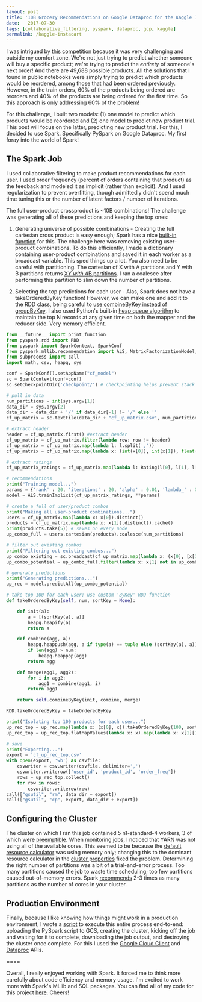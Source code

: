```yaml
---
layout: post
title: '10B Grocery Recommendations on Google Dataproc for the Kaggle Instacart Challenge'
date:   2017-07-30
tags: [collaborative_filtering, pyspark, dataproc, gcp, kaggle]
permalink: /kaggle-instacart
---
```


I was intrigued by [this competition](https://www.kaggle.com/c/instacart-market-basket-analysis) because it was very challenging and outside my comfort zone.  We're not just trying to predict whether someone will buy a specific product; we're trying to predict the *entirety* of someone's next order!  And there are 49,688 possible products.  All the solutions that I found in public notebooks were simply trying to predict which products would be reordered, among those that had been ordered previously.  However, in the train orders, 60% of the products being ordered are reorders and 40% of the products are being ordered for the first time.  So this approach is only addressing 60% of the problem!

For this challenge, I built two models: (1) one model to predict which products would be reordered and (2) one model to predict new product trial.  This post will focus on the latter, predicting new product trial.  For this, I decided to use Spark.  Specifically PySpark on Google Dataproc.  My first foray into the world of Spark!

## The Spark Job

I used collaborative filtering to make product recommendations for each user. I used order frequency (percent of orders containing that product) as the feedback and modeled it as implicit (rather than explicit).  And I used regularization to prevent overfitting, though admittedly didn't spend much time tuning this or the number of latent factors / number of iterations.  

The full user-product crossproduct is ~10B combinations!  The challenge was generating all of these predictions and keeping the top ones:

1. Generating universe of possible combinations - Creating the full cartesian cross product is easy enough; Spark has a nice [built-in function](https://spark.apache.org/docs/latest/api/python/pyspark.html#pyspark.RDD.cartesian) for this.  The challenge here was removing existing user-product combinations.  To do this efficiently, I made a dictionary containing user-product combinations and saved it in each worker as a broadcast variable.  This sped things up a lot.  You also need to be careful with partitioning.  The cartesian of X with A partitions and Y with B partitions returns [X*Y with A*B partitions](https://techmagie.wordpress.com/2015/12/19/understanding-spark-partitioning/).  I ran a coalesce after performing this partition to slim down the number of partitions.

2. Selecting the top predictions for each user - Alas, Spark does not have a takeOrderedByKey function!  However, we can make one and add it to the RDD class, being careful to [use combineByKey instead of groupByKey](https://databricks.gitbooks.io/databricks-spark-knowledge-base/content/best_practices/prefer_reducebykey_over_groupbykey.html).  I also used Python's built-in [heap queue algorithm](https://docs.python.org/2/library/heapq.html) to maintain the top N records at any given time on both the mapper and the reducer side.  Very memory efficient.

``` python
from __future__ import print_function
from pyspark.rdd import RDD
from pyspark import SparkContext, SparkConf
from pyspark.mllib.recommendation import ALS, MatrixFactorizationModel, Rating
from subprocess import call
import math, csv, heapq, sys

conf = SparkConf().setAppName("cf_model")
sc = SparkContext(conf=conf)
sc.setCheckpointDir('checkpoint/') # checkpointing helps prevent stack overflow errors

# pull in data
num_partitions = int(sys.argv[1])
data_dir = sys.argv[2]
data_dir = data_dir + '/' if data_dir[-1] != '/' else ''
cf_up_matrix = sc.textFile(data_dir + "cf_up_matrix.csv", num_partitions)

# extract header
header = cf_up_matrix.first() #extract header
cf_up_matrix = cf_up_matrix.filter(lambda row: row != header)
cf_up_matrix = cf_up_matrix.map(lambda l: l.split(','))
cf_up_matrix = cf_up_matrix.map(lambda x: (int(x[0]), int(x[1]), float(x[2])))

# extract ratings
cf_up_matrix_ratings = cf_up_matrix.map(lambda l: Rating(l[0], l[1], l[2]))

# recommendations
print("Training model...")
params = {'rank' : 20, 'iterations' : 20, 'alpha' : 0.01, 'lambda_' : 0.01}
model = ALS.trainImplicit(cf_up_matrix_ratings, **params)

# create a full of user/product combos
print("Making all user-product combinations...")
users = cf_up_matrix.map(lambda x: x[0]).distinct()
products = cf_up_matrix.map(lambda x: x[1]).distinct().cache()
print(products.take(5)) # saves on every node
up_combo_full = users.cartesian(products).coalesce(num_partitions)

# filter out existing combos
print("Filtering out existing combos...")
up_combo_existing = sc.broadcast(cf_up_matrix.map(lambda x: (x[0], [x[1]])).reduceByKey(lambda a,b: a + b).collectAsMap())
up_combo_potential = up_combo_full.filter(lambda x: x[1] not in up_combo_existing.value.get(x[0]))

# generate predictions
print("Generating predictions...")
up_rec = model.predictAll(up_combo_potential)

# take top 100 for each user; use custom 'ByKey' RDD function
def takeOrderedByKey(self, num, sortKey = None):

    def init(a):
        a = [(sortKey(a), a)]
        heapq.heapify(a)
        return a

    def combine(agg, a):
        heapq.heappush(agg, a if type(a) == tuple else (sortKey(a), a))
        if len(agg) > num:
            heapq.heappop(agg)
        return agg

    def merge(agg1, agg2):
        for i in agg2:
            agg1 = combine(agg1, i)
        return agg1

    return self.combineByKey(init, combine, merge)

RDD.takeOrderedByKey = takeOrderedByKey

print("Isolating top 100 products for each user...")
up_rec_top = up_rec.map(lambda x: (x[0], x)).takeOrderedByKey(100, sortKey = lambda x: x[2])
up_rec_top = up_rec_top.flatMapValues(lambda x: x).map(lambda x: x[1][1])

# save
print("Exporting...")
export = 'cf_up_rec_top.csv'
with open(export, 'wb') as csvfile:
    csvwriter = csv.writer(csvfile, delimiter=',')
    csvwriter.writerow(['user_id', 'product_id', 'order_freq'])
    rows = up_rec_top.collect()
    for row in rows:
        csvwriter.writerow(row)
call(["gsutil", "rm", data_dir + export])
call(["gsutil", "cp", export, data_dir + export])
```

## Configuring the Cluster

The cluster on which I ran this job contained 5 n1-standard-4 workers, 3 of which were [preemptible](https://cloud.google.com/dataproc/docs/concepts/preemptible-vms).  When monitoring jobs, I noticed that YARN was not using all of the available cores.  This seemed to be because the [default resource calculator](https://stackoverflow.com/questions/25563736/yarn-is-not-honouring-yarn-nodemanager-resource-cpu-vcores/25570709#25570709) was using memory only; changing this to the dominant resource calculator in the [cluster properties](https://cloud.google.com/dataproc/docs/concepts/cluster-properties) fixed the problem.  Determining the right number of partitions was a bit of a trial-and-error process.  Too many partitions caused the job to waste time scheduling; too few partitions caused out-of-memory errors.  Spark [recommends](https://spark.apache.org/docs/latest/tuning.html) 2-3 times as many partitions as the number of cores in your cluster.

## Production Environment

Finally, because I like knowing how things might work in a production environment, I wrote a [script](https://github.com/donaldrauscher/kaggle-instacart/blob/master/run_cf_model.py) to execute this entire process end-to-end: uploading the PySpark script to GCS, creating the cluster, kicking off the job and waiting for it to complete, downloading the job output, and destroying the cluster once complete.  For this I used the [Google Cloud Client](https://googlecloudplatform.github.io/google-cloud-python/stable/) and [Dataproc](https://cloud.google.com/dataproc/docs/reference/rest/) APIs.  

====

Overall, I really enjoyed working with Spark.  It forced me to think more carefully about code efficiency and memory usage.  I'm excited to work more with Spark's MLlib and SQL packages.  You can find all of my code for this project [here](https://github.com/donaldrauscher/kaggle-instacart).  Cheers!
